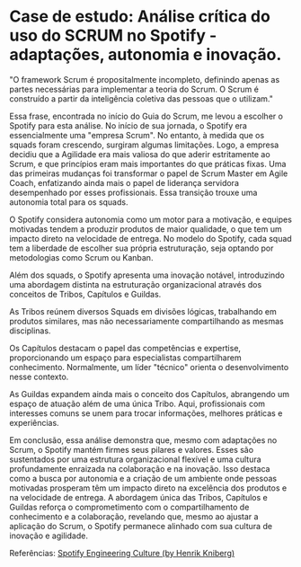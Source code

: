 # Case de estudo: Análise crítica do uso do SCRUM no Spotify - adaptações, autonomia e inovação.
"O framework Scrum é propositalmente incompleto, definindo apenas as partes necessárias para implementar a teoria do Scrum. O Scrum é construído a partir da inteligência coletiva das pessoas que o utilizam."

Essa frase, encontrada no início do Guia do Scrum, me levou a escolher o Spotify para esta análise. No início de sua jornada, o Spotify era essencialmente uma "empresa Scrum". No entanto, à medida que os squads foram crescendo, surgiram algumas limitações. Logo, a empresa decidiu que a Agilidade era mais valiosa do que aderir estritamente ao Scrum, e que princípios eram mais importantes do que práticas fixas. Uma das primeiras mudanças foi transformar o papel de Scrum Master em Agile Coach, enfatizando ainda mais o papel de liderança servidora desempenhado por esses profissionais. Essa transição trouxe uma autonomia total para os squads.

O Spotify considera autonomia como um motor para a motivação, e equipes motivadas tendem a produzir produtos de maior qualidade, o que tem um impacto direto na velocidade de entrega. No modelo do Spotify, cada squad tem a liberdade de escolher sua própria estruturação, seja optando por metodologias como Scrum ou Kanban.

Além dos squads, o Spotify apresenta uma inovação notável, introduzindo uma abordagem distinta na estruturação organizacional através dos conceitos de Tribos, Capítulos e Guildas.

As Tribos reúnem diversos Squads em divisões lógicas, trabalhando em produtos similares, mas não necessariamente compartilhando as mesmas disciplinas.

Os Capítulos destacam o papel das competências e expertise, proporcionando um espaço para especialistas compartilharem conhecimento. Normalmente, um líder "técnico" orienta o desenvolvimento nesse contexto.

As Guildas expandem ainda mais o conceito dos Capítulos, abrangendo um espaço de atuação além de uma única Tribo. Aqui, profissionais com interesses comuns se unem para trocar informações, melhores práticas e experiências.

Em conclusão, essa análise demonstra que, mesmo com adaptações no Scrum, o Spotify mantém firmes seus pilares e valores. Esses são sustentados por uma estrutura organizacional flexível e uma cultura profundamente enraizada na colaboração e na inovação. Isso destaca como a busca por autonomia e a criação de um ambiente onde pessoas motivadas prosperam têm um impacto direto na excelência dos produtos e na velocidade de entrega. A abordagem única das Tribos, Capítulos e Guildas reforça o comprometimento com o compartilhamento de conhecimento e a colaboração, revelando que, mesmo ao ajustar a aplicação do Scrum, o Spotify permanece alinhado com sua cultura de inovação e agilidade.

Referências: 
[Spotify Engineering Culture (by Henrik Kniberg)](https://www.youtube.com/watch?v=4GK1NDTWbkY)

